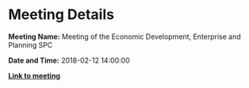 # Meeting Details

**Meeting Name:** Meeting of the Economic Development, Enterprise and Planning SPC

**Date and Time:** 2018-02-12 14:00:00

**<a href="https://www.limerick.ie/council/whats-on/meeting-economic-development-enterprise-and-planning-spc-6" target="_blank">Link to meeting</a>**
